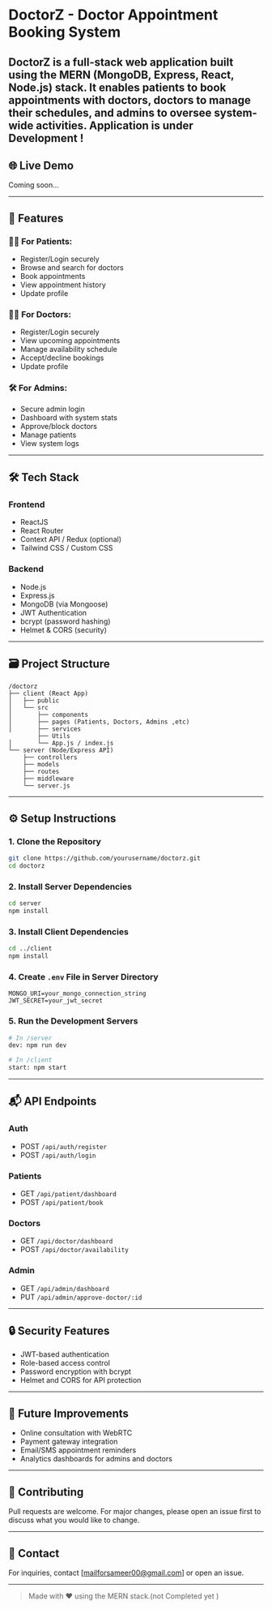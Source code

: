 ﻿# DoctorZ - Doctor Appointment Booking System

DoctorZ is a full-stack web application built using the MERN (MongoDB, Express, React, Node.js) stack. It enables patients to book appointments with doctors, doctors to manage their schedules, and admins to oversee system-wide activities. 
Application is under Development !
---

## 🌐 Live Demo
Coming soon...

---

## 📌 Features

### 👨‍⚕️ For Patients:
- Register/Login securely
- Browse and search for doctors
- Book appointments
- View appointment history
- Update profile

### 👩‍⚕️ For Doctors:
- Register/Login securely
- View upcoming appointments
- Manage availability schedule
- Accept/decline bookings
- Update profile

### 🛠️ For Admins:
- Secure admin login
- Dashboard with system stats
- Approve/block doctors
- Manage patients
- View system logs

---

## 🛠️ Tech Stack

### Frontend
- ReactJS
- React Router
- Context API / Redux (optional)
- Tailwind CSS / Custom CSS

### Backend
- Node.js
- Express.js
- MongoDB (via Mongoose)
- JWT Authentication
- bcrypt (password hashing)
- Helmet & CORS (security)

---

## 🗃️ Project Structure

```
/doctorz
├── client (React App)
│   ├── public
│   └── src
│       ├── components
│       ├── pages (Patients, Doctors, Admins ,etc)
│       ├── services
        ├── Utils
│       └── App.js / index.js
└── server (Node/Express API)
    ├── controllers
    ├── models
    ├── routes
    ├── middleware
    └── server.js
```

---

## ⚙️ Setup Instructions

### 1. Clone the Repository
```bash
git clone https://github.com/yourusername/doctorz.git
cd doctorz
```

### 2. Install Server Dependencies
```bash
cd server
npm install
```

### 3. Install Client Dependencies
```bash
cd ../client
npm install
```

### 4. Create `.env` File in Server Directory
```
MONGO_URI=your_mongo_connection_string
JWT_SECRET=your_jwt_secret
```

### 5. Run the Development Servers
```bash
# In /server
dev: npm run dev

# In /client
start: npm start
```

---

## 📬 API Endpoints

### Auth
- POST `/api/auth/register`
- POST `/api/auth/login`

### Patients
- GET `/api/patient/dashboard`
- POST `/api/patient/book`

### Doctors
- GET `/api/doctor/dashboard`
- POST `/api/doctor/availability`

### Admin
- GET `/api/admin/dashboard`
- PUT `/api/admin/approve-doctor/:id`

---
## 🔒 Security Features
- JWT-based authentication
- Role-based access control
- Password encryption with bcrypt
- Helmet and CORS for API protection

---

## 🚀 Future Improvements
- Online consultation with WebRTC
- Payment gateway integration
- Email/SMS appointment reminders
- Analytics dashboards for admins and doctors

---

## 🤝 Contributing
Pull requests are welcome. For major changes, please open an issue first to discuss what you would like to change.

---

## 📧 Contact
For inquiries, contact [mailforsameer00@gmail.com] or open an issue.

---

> Made with ❤️ using the MERN stack.(not Completed yet )

